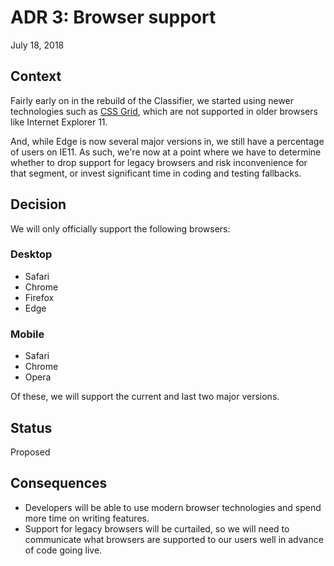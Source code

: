 # ADR 3: Browser support

July 18, 2018

## Context

Fairly early on in the rebuild of the Classifier, we started using newer technologies such as [CSS Grid](https://developer.mozilla.org/en-US/docs/Web/CSS/CSS_Grid_Layout), which are not supported in older browsers like Internet Explorer 11.

And, while Edge is now several major versions in, we still have a percentage of users on IE11. As such, we're now at a point where we have to determine whether to drop support for legacy browsers and risk inconvenience for that segment, or invest significant time in coding and testing fallbacks.

## Decision

We will only officially support the following browsers:

### Desktop

- Safari
- Chrome
- Firefox
- Edge

### Mobile

- Safari
- Chrome
- Opera

Of these, we will support the current and last two major versions.

## Status

Proposed

## Consequences

- Developers will be able to use modern browser technologies and spend more time on writing features.
- Support for legacy browsers will be curtailed, so we will need to communicate what browsers are supported to our users well in advance of code going live.
